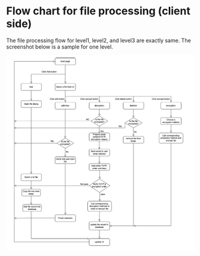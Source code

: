 # Flow chart for file processing (client side)
The file processing flow for level1, level2, and level3 are exactly same. The screenshot below is a sample for one level.

![file process](/img/fc_file_process.png)